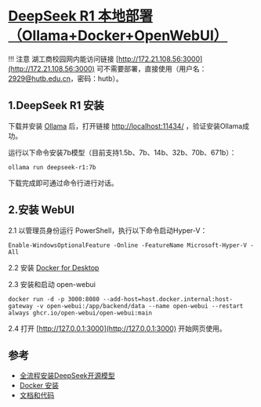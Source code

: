 # [DeepSeek R1 本地部署（Ollama+Docker+OpenWebUI）](https://blog.csdn.net/youcans/article/details/145414871)

!!! 注意
    湖工商校园网内能访问链接 [http://172.21.108.56:3000](http://172.21.108.56:3000) 可不需要部署，直接使用（用户名：2929@hutb.edu.cn，密码：hutb）。

## 1.DeepSeek R1 安装
下载并安装 [Ollama](https://ollama.com/download) 后，打开链接 [http://localhost:11434/](http://localhost:11434/) ，验证安装Ollama成功。

运行以下命令安装7b模型（目前支持1.5b、7b、14b、32b、70b、671b）：
```shell
ollama run deepseek-r1:7b
```
下载完成即可通过命令行进行对话。

## 2.安装 WebUI
2.1 以管理员身份运行 PowerShell，执行以下命令启动Hyper-V：
```shell
Enable-WindowsOptionalFeature -Online -FeatureName Microsoft-Hyper-V -All
```

2.2 安装 [Docker for Desktop](https://www.docker.com/products/docker-desktop/)


2.3 安装和启动 open-webui
```shell
docker run -d -p 3000:8080 --add-host=host.docker.internal:host-gateway -v open-webui:/app/backend/data --name open-webui --restart always ghcr.io/open-webui/open-webui:main
```

2.4 打开 [http://127.0.0.1:3000](http://127.0.0.1:3000) 开始网页使用。

## 参考

* [全流程安装DeepSeek开源模型](https://blog.csdn.net/AnNanDu/article/details/145462409)
* [Docker 安装](https://www.runoob.com/docker/windows-docker-install.html)
* [文档和代码](https://github.com/OpenHUTB/carla_doc)
